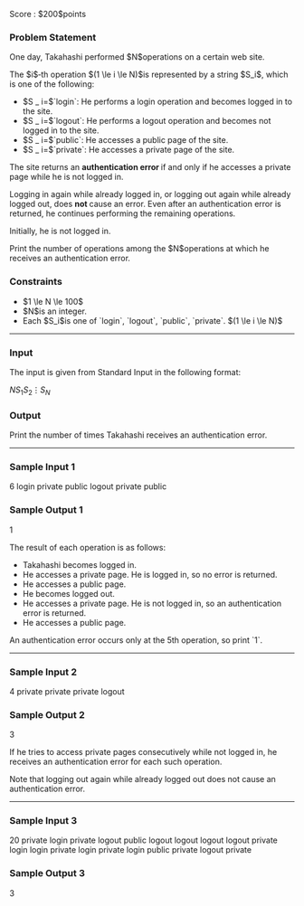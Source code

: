 
<div>

<span>

<span>

<p>
Score : $200$points
</p>

<div>

<section>

### **Problem Statement**

<p>
One day, Takahashi performed $N$operations on a certain web site.
</p>

<p>
The $i$‑th operation $(1 \le i \le N)$is represented by a string $S_i$, which is one of the following:
</p>

<ul>

<li>
$S _ i=$`login`: He performs a login operation and becomes logged in to the site.
</li>

<li>
$S _ i=$`logout`: He performs a logout operation and becomes not logged in to the site.
</li>

<li>
$S _ i=$`public`: He accesses a public page of the site.
</li>

<li>
$S _ i=$`private`: He accesses a private page of the site.
</li>

</ul>

<p>
The site returns an 
<strong>
authentication error
</strong>
if and only if he accesses a private page while he is not logged in.
</p>

<p>
Logging in again while already logged in, or logging out again while already logged out, does 
<strong>
not
</strong>
cause an error. Even after an authentication error is returned, he continues performing the remaining operations.
</p>

<p>
Initially, he is not logged in.
</p>

<p>
Print the number of operations among the $N$operations at which he receives an authentication error.
</p>

</section>

</div>

<div>

<section>

### **Constraints**

<ul>

<li>
$1 \le N \le 100$
</li>

<li>
$N$is an integer.
</li>

<li>
Each $S_i$is one of `login`, `logout`, `public`, `private`. $(1 \le i \le N)$
</li>

</ul>

</section>

</div>

---

<div>

<div>

<section>

### **Input**

<p>
The input is given from Standard Input in the following format:
</p>

<div>

$N$$S_1$$S_2$$\vdots$$S_N$
</div>

</section>

</div>

<div>

<section>

### **Output**

<p>
Print the number of times Takahashi receives an authentication error.
</p>

</section>

</div>

</div>

---

<div>

<section>

### **Sample Input 1**

<div>

6
login
private
public
logout
private
public

</div>

</section>

</div>

<div>

<section>

### **Sample Output 1**

<div>

1

</div>

<p>
The result of each operation is as follows:
</p>

<ul>

<li>
Takahashi becomes logged in.
</li>

<li>
He accesses a private page. He is logged in, so no error is returned.
</li>

<li>
He accesses a public page.
</li>

<li>
He becomes logged out.
</li>

<li>
He accesses a private page. He is not logged in, so an authentication error is returned.
</li>

<li>
He accesses a public page.
</li>

</ul>

<p>
An authentication error occurs only at the 5th operation, so print `1`.
</p>

</section>

</div>

---

<div>

<section>

### **Sample Input 2**

<div>

4
private
private
private
logout

</div>

</section>

</div>

<div>

<section>

### **Sample Output 2**

<div>

3

</div>

<p>
If he tries to access private pages consecutively while not logged in, he receives an authentication error for each such operation.
</p>

<p>
Note that logging out again while already logged out does not cause an authentication error.
</p>

</section>

</div>

---

<div>

<section>

### **Sample Input 3**

<div>

20
private
login
private
logout
public
logout
logout
logout
logout
private
login
login
private
login
private
login
public
private
logout
private

</div>

</section>

</div>

<div>

<section>

### **Sample Output 3**

<div>

3

</div>

</section>

</div>

</span>

</span>

</div>
